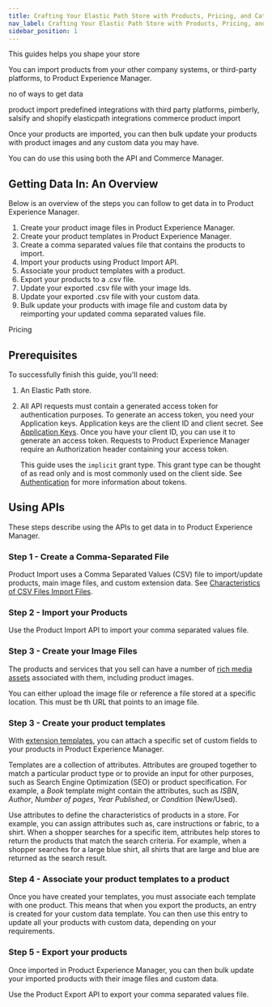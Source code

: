 ```yaml
---
title: Crafting Your Elastic Path Store with Products, Pricing, and Categories
nav_label: Crafting Your Elastic Path Store with Products, Pricing, and Categories 
sidebar_position: 1
---
```


This guides helps you shape your store 

You can import products from your other company systems, or third-party platforms, to Product Experience Manager.

no of ways to get data

product import
predefined integrations with third party platforms, pimberly, salsify and shopify
elasticpath integrations commerce product import

Once your products are imported, you can then bulk update your products with product images and any custom data you may have.

You can do use this using both the API and Commerce Manager.


## Getting Data In: An Overview

Below is an overview of the steps you can follow to get data in to Product Experience Manager.

1. Create your product image files in Product Experience Manager.
2. Create your product templates in Product Experience Manager.
3. Create a comma separated values file that contains the products to import.
4. Import your products using Product Import API.
5. Associate your product templates with a product.
6. Export your products to a .csv file.
7. Update your exported .csv file with your image Ids.
8. Update your exported .csv file with your custom data. 
9. Bulk update your products with image file and custom data by reimporting your updated comma separated values file.

Pricing 

## Prerequisites

To successfully finish this guide, you'll need:

1. An Elastic Path store.
2. All API requests must contain a generated access token for authentication purposes. To generate an access token, you need your Application keys. Application keys are the client ID and client secret. See [Application Keys](https://beta.elasticpath.dev/docs/commerce-manager/application-keys/application-keys-cm). Once you have your client ID, you can use it to generate an access token. Requests to Product Experience Manager require an Authorization header containing your access token.

    This guide uses the `implicit` grant type. This grant type can be thought of as read only and is most commonly used on the client side. See [Authentication](https://beta.elasticpath.dev/docs/commerce-cloud/authentication/Tokens/implicit-token) for more information about tokens.

## Using APIs

These steps describe using the APIs to get data in to Product Experience Manager.

### Step 1 - Create a Comma-Separated File

Product Import uses a Comma Separated Values (CSV) file to import/update products, main image files, and custom extension data. See [Characteristics of CSV Files Import Files](https://beta.elasticpath.dev/docs/api/pxm/products/product-import-bulk-update#characteristics-of-csv-import-files).

### Step 2 - Import your Products

Use the Product Import API to import your comma separated values file.



### Step 3 - Create your Image Files

The products and services that you sell can have a number of [rich media assets](https://beta.elasticpath.dev/docs/api/pxm/files/files-introduction) associated with them, including product images. 

You can either upload the image file or reference a file stored at a specific location. This must be th URL that points to an image file. 



### Step 3 - Create your product templates

With [extension templates](https://beta.elasticpath.dev/docs/api/pxm/products/extending-products-with-templates), you can attach a specific set of custom fields to your products in Product Experience Manager. 

Templates are a collection of attributes. Attributes are grouped together to match a particular product type or to provide an input for other purposes, such as Search Engine Optimization (SEO) or product specification. For example, a _Book_ template might contain the attributes, such as _ISBN_, _Author_, _Number of pages_, _Year Published_, or _Condition_ (New/Used).

Use attributes to define the characteristics of products in a store. For example, you can assign attributes such as, care instructions or fabric, to a shirt. When a shopper searches for a specific item, attributes help stores to return the products that match the search criteria. For example, when a shopper searches for a large blue shirt, all shirts that are large and blue are returned as the search result.



### Step 4 - Associate your product templates to a product

Once you have created your templates, you must associate each template with one product. This means that when you export the products, an entry is created for your custom data template. You can then use this entry to update all your products with custom data, depending on your requirements.





### Step 5 - Export your products

Once imported in Product Experience Manager, you can then bulk update your imported products with their image files and custom data. 

Use the Product Export API to export your comma separated values file.


